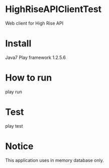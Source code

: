# HighRiseAPIClientTest
Web client for High Rise API

# Install
Java7
Play framework 1.2.5.6

# How to run
play run

# Test
play test

# Notice
This application uses in memory database only.